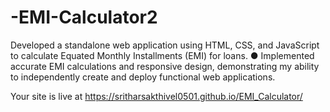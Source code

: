 # -EMI-Calculator2

 Developed a standalone web application using HTML, CSS, and
JavaScript to calculate Equated Monthly Installments (EMI)
for loans.
● Implemented accurate EMI calculations and responsive
design, demonstrating my ability to independently create and
deploy functional web applications.

Your site is live at https://sritharsakthivel0501.github.io/EMI_Calculator/
